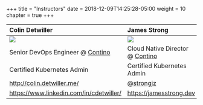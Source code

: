 +++
title = "Instructors"
date = 2018-12-09T14:25:28-05:00
weight = 10
chapter = true
+++

| Colin Detwiller                                           | James Strong                                              |
| :---                                                  | :----                                                     | 
| ![](/intro-k8/images/colin.jpeg)                      | ![](/intro-k8/images/james.png)                           |
| Senior DevOps Engineer @ [Contino](https://contino.io)| Cloud Native Director @ [Contino](https://contino.io)       | 
| Certified Kubernetes Admin                            | Certified Kubernetes Admin                                            |
| http://colin.detwiller.me/                                                      | [@strongjz](https://twitter.com/strongjz)   | 
| https://www.linkedin.com/in/cdetwiller/               | https://jamesstrong.dev                                   |







